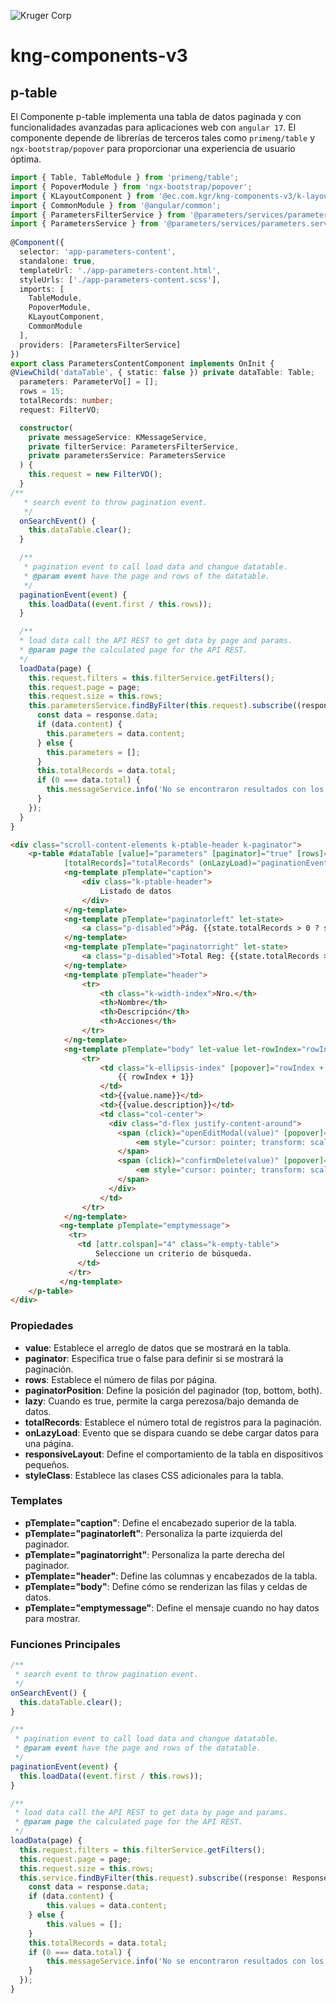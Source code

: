 ![Kruger Corp](https://img.shields.io/badge/Kruger_Corp_®-Copyright_2022-blue)


# kng-components-v3

## p-table

El Componente p-table implementa una tabla de datos paginada y con funcionalidades avanzadas para aplicaciones web con `angular 17`. El componente depende de librerías de terceros tales como `primeng/table` y `ngx-bootstrap/popover` para proporcionar una experiencia de usuario óptima.

```typescript
import { Table, TableModule } from 'primeng/table';
import { PopoverModule } from 'ngx-bootstrap/popover';
import { KLayoutComponent } from '@ec.com.kgr/kng-components-v3/k-layout';
import { CommonModule } from '@angular/common';
import { ParametersFilterService } from '@parameters/services/parameters-filter.service';
import { ParametersService } from '@parameters/services/parameters.service';
 
@Component({
  selector: 'app-parameters-content',
  standalone: true,
  templateUrl: './app-parameters-content.html',
  styleUrls: ['./app-parameters-content.scss'],
  imports: [
    TableModule,
    PopoverModule,
    KLayoutComponent,
    CommonModule
  ],
  providers: [ParametersFilterService]
})
export class ParametersContentComponent implements OnInit {
@ViewChild('dataTable', { static: false }) private dataTable: Table;
  parameters: ParameterVo[] = [];
  rows = 15;
  totalRecords: number;
  request: FilterVO;

  constructor(
    private messageService: KMessageService,
    private filterService: ParametersFilterService,
    private parametersService: ParametersService
  ) {
    this.request = new FilterVO();
  }
/**
   * search event to throw pagination event.
   */
  onSearchEvent() {
    this.dataTable.clear();
  }

  /**
   * pagination event to call load data and changue datatable.
   * @param event have the page and rows of the datatable.
   */
  paginationEvent(event) {
    this.loadData((event.first / this.rows));
  }

  /**
  * load data call the API REST to get data by page and params.
  * @param page the calculated page for the API REST.
  */
  loadData(page) {
    this.request.filters = this.filterService.getFilters();
    this.request.page = page;
    this.request.size = this.rows;
    this.parametersService.findByFilter(this.request).subscribe((response: ResponseVO) => {
      const data = response.data;
      if (data.content) {
        this.parameters = data.content;
      } else {
        this.parameters = [];
      }
      this.totalRecords = data.total;
      if (0 === data.total) {
        this.messageService.info('No se encontraron resultados con los filtros ingresados.');
      }
    });
  }
}
```

```html
<div class="scroll-content-elements k-ptable-header k-paginator">
    <p-table #dataTable [value]="parameters" [paginator]="true" [rows]="15" paginatorPosition="top" [lazy]="true"
            [totalRecords]="totalRecords" (onLazyLoad)="paginationEvent($event)" responsiveLayout="scroll" styleClass="p-datatable-lg p-datatable-striped">
            <ng-template pTemplate="caption">
                <div class="k-ptable-header">
                    Listado de datos
                </div>
            </ng-template>
            <ng-template pTemplate="paginatorleft" let-state>
                <a class="p-disabled">Pág. {{state.totalRecords > 0 ? state.page + 1:0}} de {{state?.pageCount || "0"}}</a>
            </ng-template>
            <ng-template pTemplate="paginatorright" let-state>
                <a class="p-disabled">Total Reg: {{state.totalRecords > 0 ? state.totalRecords : 0}}</a>
            </ng-template>
            <ng-template pTemplate="header">
                <tr>
                    <th class="k-width-index">Nro.</th>
                    <th>Nombre</th>
                    <th>Descripción</th>
                    <th>Acciones</th>
                </tr>
            </ng-template>
            <ng-template pTemplate="body" let-value let-rowIndex="rowIndex">
                <tr>
                    <td class="k-ellipsis-index" [popover]="rowIndex + 1">
                        {{ rowIndex + 1}}
                    </td>
                    <td>{{value.name}}</td>
                    <td>{{value.description}}</td>
                    <td class="col-center">
                      <div class="d-flex justify-content-around">
                        <span (click)="openEditModal(value)" [popover]="'Editar'">
                            <em style="cursor: pointer; transform: scale(1.5);" class="fa fa-edit text-info"></em>
                        </span>
                        <span (click)="confirmDelete(value)" [popover]="'Eliminar'">
                            <em style="cursor: pointer; transform: scale(1.5);" class="fa fa-trash text-danger"></em>
                        </span>
                      </div>
                    </td>
                </tr>
            </ng-template>
           <ng-template pTemplate="emptymessage">
             <tr>
               <td [attr.colspan]="4" class="k-empty-table">
                   Seleccione un criterio de búsqueda.
               </td>
             </tr>
           </ng-template>
    </p-table>
</div>
```

### Propiedades

* **value**: Establece el arreglo de datos que se mostrará en la tabla.
* **paginator**: Especifica true o false para definir si se mostrará la paginación.
* **rows**: Establece el número de filas por página.
* **paginatorPosition**: Define la posición del paginador (top, bottom, both).
* **lazy**: Cuando es true, permite la carga perezosa/bajo demanda de datos.
* **totalRecords**: Establece el número total de registros para la paginación.
* **onLazyLoad**: Evento que se dispara cuando se debe cargar datos para una página.
* **responsiveLayout**: Define el comportamiento de la tabla en dispositivos pequeños.
* **styleClass**: Establece las clases CSS adicionales para la tabla.

### Templates

* **pTemplate="caption"**: Define el encabezado superior de la tabla.
* **pTemplate="paginatorleft"**: Personaliza la parte izquierda del paginador.
* **pTemplate="paginatorright"**: Personaliza la parte derecha del paginador.
* **pTemplate="header"**: Define las columnas y encabezados de la tabla.
* **pTemplate="body"**: Define cómo se renderizan las filas y celdas de datos.
* **pTemplate="emptymessage"**: Define el mensaje cuando no hay datos para mostrar.

### Funciones Principales

```typescript
/**
 * search event to throw pagination event.
 */
onSearchEvent() {
  this.dataTable.clear();
}

/**
 * pagination event to call load data and changue datatable.
 * @param event have the page and rows of the datatable.
 */
paginationEvent(event) {
  this.loadData((event.first / this.rows));
}

/**
 * load data call the API REST to get data by page and params.
 * @param page the calculated page for the API REST.
 */
loadData(page) {
  this.request.filters = this.filterService.getFilters();
  this.request.page = page;
  this.request.size = this.rows;
  this.service.findByFilter(this.request).subscribe((response: ResponseVO) => {
    const data = response.data;
    if (data.content) {
        this.values = data.content;
    } else {
        this.values = [];
    }
    this.totalRecords = data.total;
    if (0 === data.total) {
        this.messageService.info('No se encontraron resultados con los filtros ingresados.');
    }
  });
}
``` 
